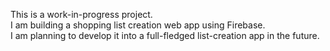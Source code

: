 This is a work-in-progress project.  
I am building a shopping list creation web app using Firebase.  
I am planning to develop it into a full-fledged list-creation app in the future.
